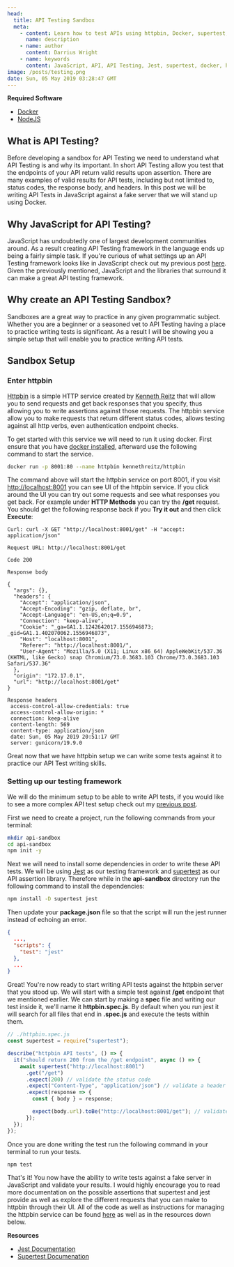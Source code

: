```yaml
---
head:
  title: API Testing Sandbox
  meta:
    - content: Learn how to test APIs using httpbin, Docker, supertest, and Jest
      name: description
    - name: author
      content: Darrius Wright
    - name: keywords
      content: JavaScript, API, API Testing, Jest, supertest, docker, httpbin
image: /posts/testing.png
date: Sun, 05 May 2019 03:28:47 GMT
---
```


**Required Software**

- [Docker](https://www.docker.com/get-started)
- [NodeJS](https://nodejs.org/en/)

## What is API Testing?

Before developing a sandbox for API Testing we need to understand what API Testing is and why its important. In short API Testing allow you test that the endpoints of your API return valid results upon assertion. There are many examples of valid results for API tests, including but not limited to, status codes, the response body, and headers. In this post we will be writing API Tests in JavaScript against a fake server that we will stand up using Docker.

## Why JavaScript for API Testing?

JavaScript has undoubtedly one of largest development communities around. As a result creating API Testing framework in the language ends up being a fairly simple task. If you're curious of what settings up an API Testing framework looks like in JavaScript check out my previous post [here](/blog/posts/javascript-api-testing). Given the previously mentioned, JavaScript and the libraries that surround it can make a great API testing framework.

## Why create an API Testing Sandbox?

Sandboxes are a great way to practice in any given programmatic subject. Whether you are a beginner or a seasoned vet to API Testing having a place to practice writing tests is significant. As a result I will be showing you a simple setup that will enable you to practice writing API tests.

## Sandbox Setup

### Enter httpbin

[Httpbin](https://httpbin.org) is a simple HTTP service created by [Kenneth Reitz](https://www.kennethreitz.org/) that will allow you to send requests and get back responses that you specify, thus allowing you to write assertions against those requests. The httpbin service allow you to make requests that return different status codes, allows testing against all http verbs, even authentication endpoint checks.

To get started with this service we will need to run it using docker. First ensure that you have [docker installed](https://www.docker.com/get-started), afterward use the following command to start the service.

```bash
docker run -p 8001:80 --name httpbin kennethreitz/httpbin
```

The command above will start the httpbin service on port 8001, if you visit [http://localhost:8001](http://localhost:8001) you can see UI of the httpbin service. If you click around the UI you can try out some requests and see what responses you get back. For example under **HTTP Methods** you can try the **/get** request. You should get the following response back if you **Try it out** and then click **Execute**:

```
Curl: curl -X GET "http://localhost:8001/get" -H "accept: application/json"

Request URL: http://localhost:8001/get

Code 200

Response body

{
  "args": {},
  "headers": {
    "Accept": "application/json",
    "Accept-Encoding": "gzip, deflate, br",
    "Accept-Language": "en-US,en;q=0.9",
    "Connection": "keep-alive",
    "Cookie": "_ga=GA1.1.1242642017.1556946873; _gid=GA1.1.402070062.1556946873",
    "Host": "localhost:8001",
    "Referer": "http://localhost:8001/",
    "User-Agent": "Mozilla/5.0 (X11; Linux x86_64) AppleWebKit/537.36 (KHTML, like Gecko) snap Chromium/73.0.3683.103 Chrome/73.0.3683.103 Safari/537.36"
  },
  "origin": "172.17.0.1",
  "url": "http://localhost:8001/get"
}

Response headers
 access-control-allow-credentials: true
 access-control-allow-origin: *
 connection: keep-alive
 content-length: 569
 content-type: application/json
 date: Sun, 05 May 2019 20:51:17 GMT
 server: gunicorn/19.9.0
```

Great now that we have httpbin setup we can write some tests against it to practice our API Test writing skills.

### Setting up our testing framework

We will do the minimum setup to be able to write API tests, if you would like to see a more complex API test setup check out my [previous post](/blog/post/javascript-api-testing).

First we need to create a project, run the following commands from your terminal:

```bash
mkdir api-sandbox
cd api-sandbox
npm init -y
```

Next we will need to install some dependencies in order to write these API tests. We will be using [Jest](https://jestjs.io/) as our testing framework and [supertest](https://github.com/visionmedia/supertest) as our API assertion library. Therefore while in the **api-sandbox** directory run the following command to install the dependencies:

```bash
npm install -D supertest jest
```

Then update your **package.json** file so that the script will run the jest runner instead of echoing an error.

```json
{
  ...,
  "scripts": {
    "test": "jest"
  },
  ...
}
```

Great! You're now ready to start writing API tests against the httpbin server that you stood up. We will start with a simple test against **/get** endpoint that we mentioned earlier. We can start by making a **spec** file and writing our test inside it, we'll name it **httpbin.spec.js**. By default when you run jest it will search for all files that end in **.spec.js** and execute the tests within them.

```javascript
// ./httpbin.spec.js
const supertest = require("supertest");

describe("httpbin API tests", () => {
  it("should return 200 from the /get endpoint", async () => {
    await supertest("http://localhost:8001")
      .get("/get")
      .expect(200) // validate the status code
      .expect("Content-Type", "application/json") // validate a header
      .expect(response => {
        const { body } = response;

        expect(body.url).toBe("http://localhost:8001/get"); // validate the body contains a url property
      });
  });
});
```

Once you are done writing the test run the following command in your terminal to run your tests.

```bash
npm test
```

That's it! You now have the ability to write tests against a fake server in JavaScript and validate your results. I would highly encourage you to read more documentation on the possible assertions that supertest and jest provide as well as explore the different requests that you can make to httpbin through their UI. All of the code as well as instructions for managing the httpbin service can be found [here](https://github.com/softwarebywright/api-testing-sandbox) as well as in the resources down below.

**Resources**

- [Jest Documentation](https://jestjs.io/docs/en/getting-started.html)
- [Supertest Documenation](https://github.com/visionmedia/supertest)
